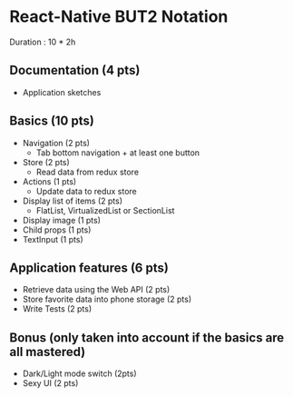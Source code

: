 # React-Native BUT2 Notation

Duration : 10 * 2h

## Documentation (4 pts)

* Application sketches

## Basics (10 pts)

* Navigation (2 pts)
  * Tab bottom navigation + at least one button
* Store (2 pts)
  * Read data from redux store
* Actions (1 pts)
  * Update data to redux store
* Display list of items (2 pts)
  * FlatList, VirtualizedList or SectionList
* Display image (1 pts)
* Child props (1 pts)
* TextInput (1 pts)

## Application features (6 pts)

* Retrieve data using the Web API (2 pts)
* Store favorite data into phone storage (2 pts)
* Write Tests (2 pts)

## Bonus (only taken into account if the basics are all mastered)

* Dark/Light mode switch (2pts)
* Sexy UI (2 pts)
